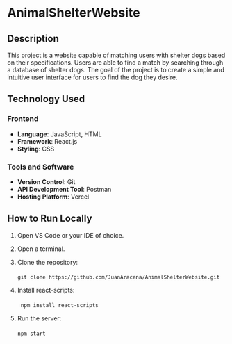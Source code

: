 ﻿# AnimalShelterWebsite

## Description
This project is a website capable of matching users with shelter dogs based on their specifications. Users are able to find a match by searching through a database of shelter dogs. The goal of the project is to create a simple and intuitive user interface for users to find the dog they desire.

## Technology Used
### Frontend
  - **Language**: JavaScript, HTML
  - **Framework**: React.js
  - **Styling**: CSS
### Tools and Software
  - **Version Control**: Git
  - **API Development Tool**: Postman
  - **Hosting Platform**: Vercel

## How to Run Locally
1. Open VS Code or your IDE of choice.

2. Open a terminal.

3. Clone the repository:
   ####
       git clone https://github.com/JuanAracena/AnimalShelterWebsite.git

5. Install react-scripts:
   ####
        npm install react-scripts

6. Run the server:
   ####
       npm start
